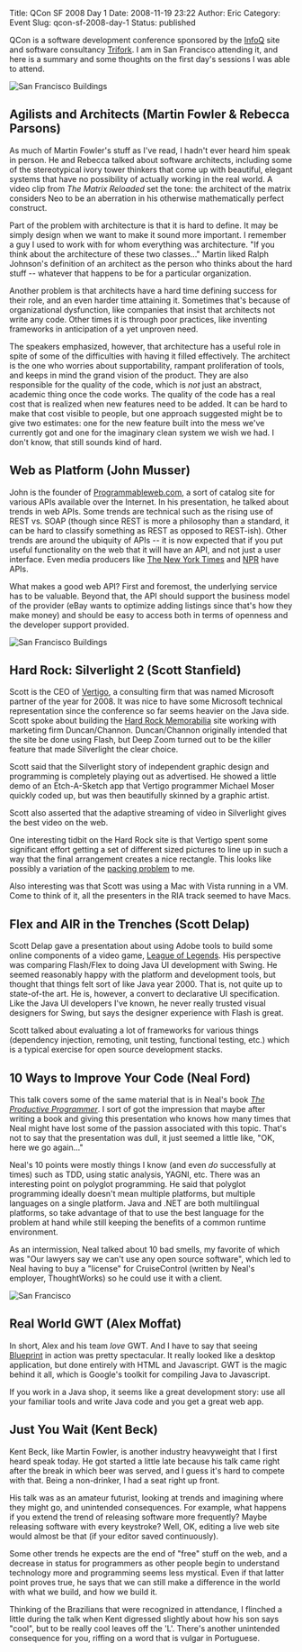 Title: QCon SF 2008 Day 1
Date: 2008-11-19 23:22
Author: Eric
Category: Event
Slug: qcon-sf-2008-day-1
Status: published

QCon is a software development conference sponsored by the
[InfoQ](http://www.infoq.com/) site and software consultancy
[Trifork](http://www.trifork.com/). I am in San Francisco attending it,
and here is a summary and some thoughts on the first day's sessions I
was able to attend.

![San Francisco Buildings]({static}/images/qcon-3.jpg)

Agilists and Architects (Martin Fowler & Rebecca Parsons)
---------------------------------------------------------

As much of Martin Fowler's stuff as I've read, I hadn't ever heard him
speak in person. He and Rebecca talked about software architects,
including some of the stereotypical ivory tower thinkers that come up
with beautiful, elegant systems that have no possibility of actually
working in the real world. A video clip from *The Matrix Reloaded* set
the tone: the architect of the matrix considers Neo to be an aberration
in his otherwise mathematically perfect construct.

Part of the problem with architecture is that it is hard to define. It
may be simply design when we want to make it sound more important. I
remember a guy I used to work with for whom everything was architecture.
"If you think about the architecture of these two classes..." Martin
liked Ralph Johnson's definition of an architect as the person who
thinks about the hard stuff -- whatever that happens to be for a
particular organization.

Another problem is that architects have a hard time defining success for
their role, and an even harder time attaining it. Sometimes that's
because of organizational dysfunction, like companies that insist that
architects not write any code. Other times it is through poor practices,
like inventing frameworks in anticipation of a yet unproven need.

The speakers emphasized, however, that architecture has a useful role in
spite of some of the difficulties with having it filled effectively. The
architect is the one who worries about supportability, rampant
proliferation of tools, and keeps in mind the grand vision of the
product. They are also responsible for the quality of the code, which is
*not* just an abstract, academic thing once the code works. The quality
of the code has a real cost that is realized when new features need to
be added. It can be hard to make that cost visible to people, but one
approach suggested might be to give two estimates: one for the new
feature built into the mess we've currently got and one for the
imaginary clean system we wish we had. I don't know, that still sounds
kind of hard.

Web as Platform (John Musser)
-----------------------------

John is the founder of
[Programmableweb.com](http://www.programmableweb.com), a sort of catalog
site for various APIs available over the Internet. In his presentation,
he talked about trends in web APIs. Some trends are technical such as
the rising use of REST vs. SOAP (though since REST is more a philosophy
than a standard, it can be hard to classify something as REST as opposed
to REST-ish). Other trends are around the ubiquity of APIs -- it is now
expected that if you put useful functionality on the web that it will
have an API, and not just a user interface. Even media producers like
[The New York
Times](http://blog.programmableweb.com/2008/06/10/the-new-york-times-api-all-the-news-thats-fit-to-mix/)
and
[NPR](http://www.npr.org/blogs/inside/2008/07/npr_api_is_live_on_nprorg.html) have
APIs.

What makes a good web API? First and foremost, the underlying service
has to be valuable. Beyond that, the API should support the business
model of the provider (eBay wants to optimize adding listings since
that's how they make money) and should be easy to access both in terms
of openness and the developer support provided.

![San Francisco Buildings]({static}/images/qcon-1.jpg)

Hard Rock: Silverlight 2 (Scott Stanfield)
------------------------------------------

Scott is the CEO of [Vertigo](http://vertigo.com), a consulting firm
that was named Microsoft partner of the year for 2008. It was nice to
have some Microsoft technical representation since the conference so far
seems heavier on the Java side. Scott spoke about building the [Hard
Rock Memorabilia](http://memorabilia.hardrock.com/) site working with
marketing firm Duncan/Channon. Duncan/Channon originally intended that
the site be done using Flash, but Deep Zoom turned out to be the killer
feature that made Silverlight the clear choice.

Scott said that the Silverlight story of independent graphic design and
programming is completely playing out as advertised. He showed a little
demo of an Etch-A-Sketch app that Vertigo programmer Michael Moser
quickly coded up, but was then beautifully skinned by a graphic artist.

Scott also asserted that the adaptive streaming of video in Silverlight
gives the best video on the web.

One interesting tidbit on the Hard Rock site is that Vertigo spent some
significant effort getting a set of different sized pictures to line up
in such a way that the final arrangement creates a nice rectangle. This
looks like possibly a variation of the [packing
problem](http://en.wikipedia.org/wiki/Packing_problem) to me.

Also interesting was that Scott was using a Mac with Vista running in a
VM. Come to think of it, all the presenters in the RIA track seemed to
have Macs.

Flex and AIR in the Trenches (Scott Delap)
------------------------------------------

Scott Delap gave a presentation about using Adobe tools to build some
online components of a video game, [League of
Legends](http://www.leagueoflegends.com/). His perspective was
comparing Flash/Flex to doing Java UI development with Swing. He seemed
reasonably happy with the platform and development tools, but thought
that things felt sort of like Java year 2000. That is, not quite up to
state-of-the art. He is, however, a convert to declarative UI
specification. Like the Java UI developers I've known, he never really
trusted visual designers for Swing, but says the designer experience
with Flash is great.

Scott talked about evaluating a lot of frameworks for various things
(dependency injection, remoting, unit testing, functional testing, etc.)
which is a typical exercise for open source development stacks.

10 Ways to Improve Your Code (Neal Ford)
----------------------------------------

This talk covers some of the same material that is in Neal's book *[The
Productive
Programmer](http://www.amazon.com/Productive-Programmer-Theory-Practice-OReilly/dp/0596519788)*.
I sort of got the impression that maybe after writing a book and
giving this presentation who knows how many times that Neal might have
lost some of the passion associated with this topic. That's not to say
that the presentation was dull, it just seemed a little like, "OK, here
we go again..."

Neal's 10 points were mostly things I know (and even *do* successfully
at times) such as TDD, using static analysis, YAGNI, etc. There was an
interesting point on polyglot programming. He said that polyglot
programming ideally doesn't mean multiple platforms, but multiple
languages on a single platform. Java and .NET are both multilingual
platforms, so take advantage of that to use the best language for the
problem at hand while still keeping the benefits of a common runtime
environment.

As an intermission, Neal talked about 10 bad smells, my favorite of
which was "Our lawyers say we can't use any open source software", which
led to Neal having to buy a "license" for CruiseControl (written by
Neal's employer, ThoughtWorks) so he could use it with a client.

![San Francisco]({static}/images/qcon-2.jpg)

Real World GWT (Alex Moffat)
----------------------------

In short, Alex and his team *love* GWT. And I have to say that seeing
[Blueprint](http://blueprint.lombardi.com/index.html) in action was
pretty spectacular. It really looked like a desktop application, but
done entirely with HTML and Javascript. GWT is the magic behind it all,
which is Google's toolkit for compiling Java to Javascript.

If you work in a Java shop, it seems like a great development story: use
all your familiar tools and write Java code and you get a great web app.

Just You Wait (Kent Beck)
-------------------------

Kent Beck, like Martin Fowler, is another industry heavyweight that I
first heard speak today. He got started a little late because his talk
came right after the break in which beer was served, and I guess it's
hard to compete with that. Being a non-drinker, I had a seat right up
front.

His talk was as an amateur futurist, looking at trends and imagining
where they might go, and unintended consequences. For example, what
happens if you extend the trend of releasing software more frequently?
Maybe releasing software with every keystroke? Well, OK, editing a live
web site would almost be that (if your editor saved continuously).

Some other trends he expects are the end of "free" stuff on the web, and
a decrease in status for programmers as other people begin to understand
technology more and programming seems less mystical. Even if that latter
point proves true, he says that we can still make a difference in the
world with what we build, and how we build it.

Thinking of the Brazilians that were recognized in attendance, I
flinched a little during the talk when Kent digressed slightly about how
his son says "cool", but to be really cool leaves off the 'L'. There's
another unintended consequence for you, riffing on a word that is vulgar
in Portuguese.
